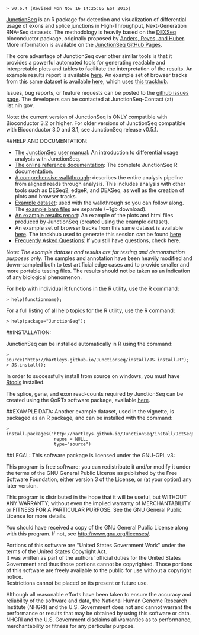     > v0.6.4 (Revised Mon Nov 16 14:25:05 EST 2015)

[JunctionSeq](http://hartleys.github.io/JunctionSeq/) is an R package for detection and visualization of differential usage of 
exons and splice junctions in High-Throughput, Next-Generation RNA-Seq datasets. 
The methodology is heavily based on the [DEXSeq](http://www.bioconductor.org/packages/release/bioc/html/DEXSeq.html) 
bioconductor package, originally proposed by [Anders, Reyes, and Huber](http://www.ncbi.nlm.nih.gov/pubmed/22722343). More information
is available on the [JunctionSeq GitHub Pages](http://hartleys.github.io/JunctionSeq/).

The core advantage of JunctionSeq over other similar tools is that it provides a powerful automated tools for
generating readable and interpretable plots and tables to facilitate the interpretation of the results.
An example results report is available [here](https://dl.dropboxusercontent.com/u/103621176/pipelineWalkthrough/exampleResults/testForDU.html). 
An example set of browser tracks from this same dataset is available 
[here](https://genome.ucsc.edu/cgi-bin/hgTracks?hgS_doOtherUser=submit&hgS_otherUserName=stephen.hartley&hgS_otherUserSessionName=rn6_pipelineWalkthrough_finalTracks), which uses [this trackhub](https://dl.dropboxusercontent.com/u/103621176/pipelineWalkthrough/trackHub/index.html).

Issues, bug reports, or feature requests can be posted to the 
[github issues page](https://github.com/hartleys/JunctionSeq/issues).
The developers can be contacted at JunctionSeq-Contact (at) list.nih.gov.

Note: the current version of JunctionSeq is ONLY compatible with Bioconductor 3.2 or higher.
For older versions of JunctionSeq compatible with Bioconductor 3.0 and 3.1, see JunctionSeq release v0.5.1.

##HELP AND DOCUMENTATION:

* [The JunctionSeq user manual](doc/JunctionSeq.pdf): An introduction to differential usage analysis with JunctionSeq.
* [The online reference documentation](Rhtml/index.html): The complete JunctionSeq R documentation.
* [A comprehensive walkthrough](doc/example-walkthrough.pdf): describes the entire analysis pipeline from aligned reads through analysis. This includes analysis with other tools such as DESeq2, edgeR, and DEXSeq, as well as the creation of plots and browser tracks.
* [Example dataset](https://dl.dropboxusercontent.com/u/103621176/pipelineWalkthrough/QoRTsPipelineWalkthrough.zip): used with the walkthrough so you can follow along. The [example bam files](https://dl.dropboxusercontent.com/u/103621176/pipelineWalkthrough/bamfiles.zip) are separate (~1gb download).
* [An example results report](https://dl.dropboxusercontent.com/u/103621176/pipelineWalkthrough/exampleResults/testForDU.html): An example of the plots and html files produced by JunctionSeq (created using the example dataset).
* An example set of browser tracks from this same dataset is available 
[here](https://genome.ucsc.edu/cgi-bin/hgTracks?hgS_doOtherUser=submit&hgS_otherUserName=stephen.hartley&hgS_otherUserSessionName=rn6_pipelineWalkthrough_finalTracks). The trackhub used to generate this session can be found [here](https://dl.dropboxusercontent.com/u/103621176/pipelineWalkthrough/trackHub/index.html)
* [Frequently Asked Questions](faq.html): If you still have questions, check here.

Note: *The example dataset and results are for testing and demonstration purposes only.* The samples and annotation have been heavily modified and down-sampled 
both to test artificial edge cases and to provide smaller and more portable testing files. 
The results should not be taken as an indication of any biological phenomenon.

For help with individual R functions in the R utility, use the R 
command:

    > help(functionname);

For a full listing of all help topics for the R utility, use the R 
command: 

    > help(package="JunctionSeq");

##INSTALLATION:

JunctionSeq can be installed automatically in R using the command:

    > source("http://hartleys.github.io/JunctionSeq/install/JS.install.R");
    > JS.install();

In order to successfully install from source on windows, you must have [Rtools](https://cran.r-project.org/bin/windows/Rtools/) installed.

The splice, gene, and exon read-counts required by JunctionSeq can be created 
using the QoRTs software package, available [here](http://hartleys.github.io/QoRTs/index.html).

##EXAMPLE DATA:
Another example dataset, used in the vignette, is packaged as an R package, and can be installed with the command:
    
    > install.packages("http://hartleys.github.io/JunctionSeq/install/JctSeqExData2_LATEST.tar.gz", 
                      repos = NULL, 
                      type="source")

##LEGAL:
This software package is licensed under the GNU-GPL v3:

This program is free software: you can redistribute it and/or modify
it under the terms of the GNU General Public License as published by
the Free Software Foundation, either version 3 of the License, or
(at your option) any later version.

This program is distributed in the hope that it will be useful,
but WITHOUT ANY WARRANTY; without even the implied warranty of
MERCHANTABILITY or FITNESS FOR A PARTICULAR PURPOSE.  See the
GNU General Public License for more details.

You should have received a copy of the GNU General Public License
along with this program.  If not, see <http://www.gnu.org/licenses/>.

Portions of this software are "United States Government Work" 
under the terms of the United States Copyright Act.  
It was written as part of the authors' official duties for the 
United States Government and thus those portions cannot be 
copyrighted.  Those portions of this software are freely 
available to the public for use without a copyright notice.  
Restrictions cannot be placed on its present or future use.

Although all reasonable efforts have been taken to ensure the 
accuracy and reliability of the software and data, the National 
Human Genome Research Institute (NHGRI) and the U.S. Government 
does not and cannot warrant the performance or results that may 
be obtained by using this software or data.  NHGRI and the U.S. 
Government disclaims all warranties as to performance, 
merchantability or fitness for any particular purpose.
